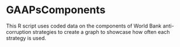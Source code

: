 # GAAPsComponents
This R script uses coded data on the components of World Bank anti-corruption strategies to create a graph to showcase how often each strategy is used.
